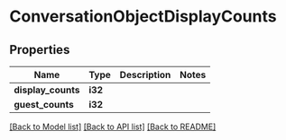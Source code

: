 # ConversationObjectDisplayCounts

## Properties

Name | Type | Description | Notes
------------ | ------------- | ------------- | -------------
**display_counts** | **i32** |  | 
**guest_counts** | **i32** |  | 

[[Back to Model list]](../README.md#documentation-for-models) [[Back to API list]](../README.md#documentation-for-api-endpoints) [[Back to README]](../README.md)


